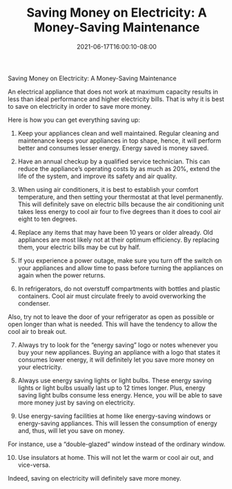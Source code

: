 ﻿---
title: "Saving Money on Electricity: A Money-Saving Maintenance"
date: 2021-06-17T16:00:10-08:00
description: "Family Budget Tips for Web Success"
featured_image: "/images/Family Budget.jpg"
tags: ["Family Budget"]
---

Saving Money on Electricity: A Money-Saving Maintenance

An electrical appliance that does not work at maximum capacity results in less than ideal performance and higher electricity bills. That is why it is best to save on electricity in order to save more money.

Here is how you can get everything saving up:

1. Keep your appliances clean and well maintained. Regular cleaning and maintenance keeps your appliances in top shape, hence, it will perform better and consumes lesser energy. Energy saved is money saved.

2. Have an annual checkup by a qualified service technician. This can reduce the appliance’s operating costs by as much as 20%, extend the life of the system, and improve its safety and air quality.

3. When using air conditioners, it is best to establish your comfort temperature, and then setting your thermostat at that level permanently. This will definitely save on electric bills because the air conditioning unit takes less energy to cool air four to five degrees than it does to cool air eight to ten degrees.

4. Replace any items that may have been 10 years or older already. Old appliances are most likely not at their optimum efficiency. By replacing them, your electric bills may be cut by half.

5. If you experience a power outage, make sure you turn off the switch on your appliances and allow time to pass before turning the appliances on again when the power returns.

6. In refrigerators, do not overstuff compartments with bottles and plastic containers. Cool air must circulate freely to avoid overworking the condenser.

Also, try not to leave the door of your refrigerator as open as possible or open longer than what is needed. This will have the tendency to allow the cool air to break out.

7. Always try to look for the “energy saving” logo or notes whenever you buy your new appliances. Buying an appliance with a logo that states it consumes lower energy, it will definitely let you save more money on your electricity.

8. Always use energy saving lights or light bulbs. These energy saving lights or light bulbs usually last up to 12 times longer. Plus, energy saving light bulbs consume less energy. Hence, you will be able to save more money just by saving on electricity.

9. Use energy-saving facilities at home like energy-saving windows or energy-saving appliances. This will lessen the consumption of energy and, thus, will let you save on money.

For instance, use a “double-glazed” window instead of the ordinary window.

10. Use insulators at home. This will not let the warm or cool air out, and vice-versa.

Indeed, saving on electricity will definitely save more money.

